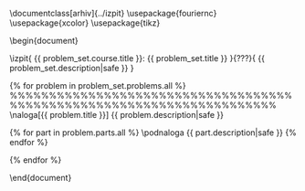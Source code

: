 \documentclass[arhiv]{../izpit}
\usepackage{fouriernc}
\usepackage{xcolor}
\usepackage{tikz}

\begin{document}

\izpit{ {{ problem_set.course.title }}: {{ problem_set.title }} }{???}{
  {{ problem_set.description|safe }}
}

{% for problem in problem_set.problems.all %}
%%%%%%%%%%%%%%%%%%%%%%%%%%%%%%%%%%%%%%%%%%%%%%%%%%%%%%%%%%%%%%%%%%%%%%
\naloga[{{ problem.title }}]
{{ problem.description|safe }}

{% for part in problem.parts.all %}
\podnaloga
{{ part.description|safe }}
{% endfor %}

{% endfor %}

\end{document}
